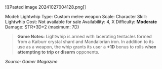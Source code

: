 ![[Pasted image 20241027004128.png]]

Model: Lightwhip
Type: Custom melee weapon
Scale: Character
Skill: Lightwhip
Cost: Not available for sale
Availability: 4, X
Difficulty: **Moderate**
Damage: STR+3D+2 (maximum: 7D)

> **Game Notes:** 
> Lightwhip is armed with lacerating tentacles formed from a Kaiburr crystal shard and Mandalorian iron. In addition to its use as a weapon, the whip grants its user a **+1D** bonus to rolls w**hen attempting to trip or disarm** opponents.

*Source: Gamer Magazine*